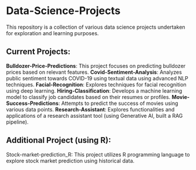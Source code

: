 # Data-Science-Projects
This repository is a collection of various data science projects undertaken for exploration and learning purposes.

## Current Projects:

**Bulldozer-Price-Predictions**: This project focuses on predicting bulldozer prices based on relevant features.
**Covid-Sentiment-Analysis**: Analyzes public sentiment towards COVID-19 using textual data using advanced NLP techniques.
**Facial-Recognition**: Explores techniques for facial recognition using deep learning.
**Hiring-Classification**: Develops a machine learning model to classify job candidates based on their resumes or profiles.
**Movie-Success-Predictions**: Attempts to predict the success of movies using various data points.
**Research-Assistant**: Explores functionalities and applications of a research assistant tool (using Generative AI, built a RAG pipeline).

## Additional Project (using R):
Stock-market-prediction_R: This project utilizes R programming language to explore stock market prediction using historical data.
